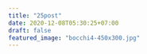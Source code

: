 ```yaml
---
title: "25post"
date: 2020-12-08T05:30:25+07:00
draft: false
featured_image: "bocchi4-450x300.jpg"
---
```



